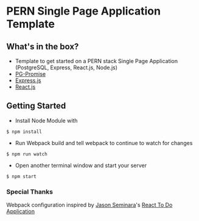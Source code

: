 # PERN Single Page Application Template

## What's in the box?
- Template to get started on a PERN stack Single Page Application (PostgreSQL, Express, React.js, Node.js)
- [PG-Promise](https://github.com/vitaly-t/pg-promise)
- [Express.js](https://expressjs.com/)
- [React.js](https://facebook.github.io/react/)

## Getting Started
- Install Node Module with 
```
$ npm install
```
- Run Webpack build and tell webpack to continue to watch for changes
```
$ npm run watch
```
- Open another terminal window and start your server
```
$ npm start
```

### Special Thanks
Webpack configuration inspired by [Jason Seminara](@jasonseminara)'s [React To Do Application](https://github.com/jasonseminara/react_to-do)
